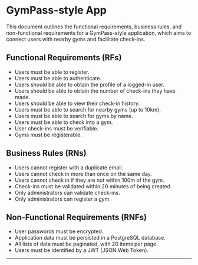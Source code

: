 # GymPass-style App

This document outlines the functional requirements, business rules, and non-functional requirements for a GymPass-style application, which aims to connect users with nearby gyms and facilitate check-ins.

## Functional Requirements (RFs)

- Users must be able to register.
- Users must be able to authenticate.
- Users should be able to obtain the profile of a logged-in user.
- Users should be able to obtain the number of check-ins they have made.
- Users should be able to view their check-in history.
- Users must be able to search for nearby gyms (up to 10km).
- Users must be able to search for gyms by name.
- Users must be able to check into a gym.
- User check-ins must be verifiable.
- Gyms must be registerable.

## Business Rules (RNs)

- Users cannot register with a duplicate email.
- Users cannot check in more than once on the same day.
- Users cannot check in if they are not within 100m of the gym.
- Check-ins must be validated within 20 minutes of being created.
- Only administrators can validate check-ins.
- Only administrators can register a gym.

## Non-Functional Requirements (RNFs)

- User passwords must be encrypted.
- Application data must be persisted in a PostgreSQL database.
- All lists of data must be paginated, with 20 items per page.
- Users must be identified by a JWT (JSON Web Token).

---
